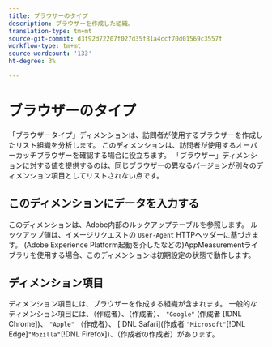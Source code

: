 ```yaml
---
title: ブラウザーのタイプ
description: ブラウザーを作成した組織。
translation-type: tm+mt
source-git-commit: d3f92d72207f027d35f81a4ccf70d01569c3557f
workflow-type: tm+mt
source-wordcount: '133'
ht-degree: 3%

---
```



# ブラウザーのタイプ

「ブラウザータイプ」ディメンションは、訪問者が使用するブラウザーを作成したリスト組織を分析します。 このディメンションは、訪問者が使用するオーバーカッチブラウザーを確認する場合に役立ちます。 「ブラウザー」ディメンションに対する値を提供するのは、同じブラウザーの異なるバージョンが別々のディメンション項目としてリストされない点です。

## このディメンションにデータを入力する

このディメンションは、Adobe内部のルックアップテーブルを参照します。 ルックアップ値は、イメージリクエストの `User-Agent` HTTPヘッダーに基づきます。 (Adobe Experience Platform起動を介したなどの)AppMeasurementライブラリを使用する場合、このディメンションは初期設定の状態で動作します。

## ディメンション項目

ディメンション項目には、ブラウザーを作成する組織が含まれます。 一般的なディメンション項目には、（作成者）、（作成者）、 `"Google"` (作成者 [!DNL Chrome])、 `"Apple"` （作成者）、 [!DNL Safari](作成者 `"Microsoft"`[!DNL Edge]`"Mozilla"`[!DNL Firefox])、（作成者の作成者）があります。
